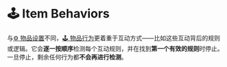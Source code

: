 # 🕹️ Item Behaviors

与[⚙️ 物品设置](https://mo-mi.gitbook.io/xiaomomi-plugins/craftengine/plugin-wiki/craftengine/add-new-contents/items/item-settings)不同，[🕹️ 物品行为](https://mo-mi.gitbook.io/xiaomomi-plugins/craftengine/plugin-wiki/craftengine/add-new-contents/items/item-behaviors)更着重于互动方式——比如这些互动背后的规则或逻辑。它会**逐一按顺序**检测每个互动规则，并在找到**第一个有效的规则**时停止。一旦停止，剩余任何行为都**不会再进行检测**。
